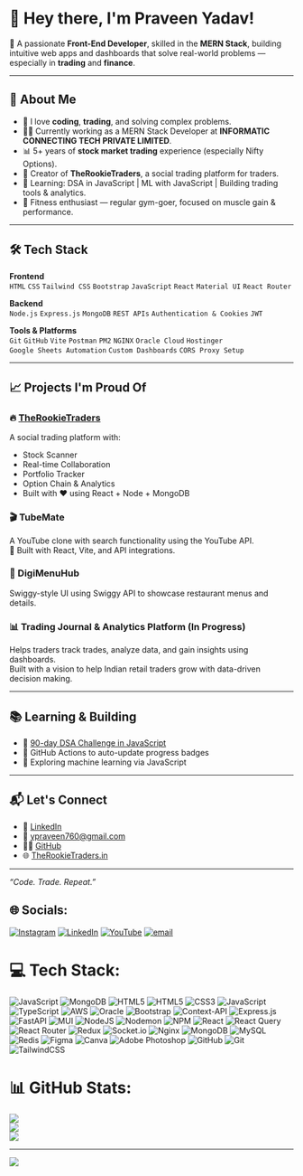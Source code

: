 # 👋 Hey there, I'm Praveen Yadav!

🚀 A passionate **Front-End Developer**, skilled in the **MERN Stack**, building intuitive web apps and dashboards that solve real-world problems — especially in **trading** and **finance**.

---

## 💼 About Me

- 🧠 I love **coding**, **trading**, and solving complex problems.
- 🧑‍💻 Currently working as a MERN Stack Developer at **INFORMATIC CONNECTING TECH PRIVATE LIMITED**.
- 📊 5+ years of **stock market trading** experience (especially Nifty Options).
- 🧾 Creator of **TheRookieTraders**, a social trading platform for traders.
- 🌱 Learning: DSA in JavaScript | ML with JavaScript | Building trading tools & analytics.
- 💪 Fitness enthusiast — regular gym-goer, focused on muscle gain & performance.

---

## 🛠️ Tech Stack

**Frontend**  
`HTML` `CSS` `Tailwind CSS` `Bootstrap` `JavaScript` `React` `Material UI` `React Router`

**Backend**  
`Node.js` `Express.js` `MongoDB` `REST APIs` `Authentication & Cookies` `JWT`

**Tools & Platforms**  
`Git` `GitHub` `Vite` `Postman` `PM2` `NGINX` `Oracle Cloud` `Hostinger`  
`Google Sheets Automation` `Custom Dashboards` `CORS Proxy Setup`

---

## 📈 Projects I'm Proud Of

### 🔥 [TheRookieTraders](https://www.rookietraders.in)  
A social trading platform with:
- Stock Scanner
- Real-time Collaboration
- Portfolio Tracker
- Option Chain & Analytics
- Built with ❤️ using React + Node + MongoDB

### 🎬 TubeMate  
A YouTube clone with search functionality using the YouTube API.  
🔧 Built with React, Vite, and API integrations.

### 🧾 DigiMenuHub  
Swiggy-style UI using Swiggy API to showcase restaurant menus and details.

### 📊 Trading Journal & Analytics Platform (In Progress)  
Helps traders track trades, analyze data, and gain insights using dashboards.  
Built with a vision to help Indian retail traders grow with data-driven decision making.

---

## 📚 Learning & Building

- 🔄 [90-day DSA Challenge in JavaScript](https://github.com/ypraveen760/DSA-with-JavaScript)
- 🧠 GitHub Actions to auto-update progress badges
- 🧪 Exploring machine learning via JavaScript

---

## 📬 Let's Connect

- 🔗 [LinkedIn](https://www.linkedin.com/in/praveen760/)
- 📧 ypraveen760@gmail.com
- 🧑‍💻 [GitHub](https://github.com/ypraveen760)
- 🌐 [TheRookieTraders.in](https://www.rookietraders.in)

---

_“Code. Trade. Repeat.”_




## 🌐 Socials:
[![Instagram](https://img.shields.io/badge/Instagram-%23E4405F.svg?logo=Instagram&logoColor=white)](https://instagram.com/ypraveen760) [![LinkedIn](https://img.shields.io/badge/LinkedIn-%230077B5.svg?logo=linkedin&logoColor=white)](https://linkedin.com/in/www.linkedin.com/in/praveen760) [![YouTube](https://img.shields.io/badge/YouTube-%23FF0000.svg?logo=YouTube&logoColor=white)](https://youtube.com/@https://www.youtube.com/@therookietradersofficial) [![email](https://img.shields.io/badge/Email-D14836?logo=gmail&logoColor=white)](mailto:ypraveen760@gmail.com) 

# 💻 Tech Stack:
![JavaScript](https://img.shields.io/badge/javascript-%23323330.svg?style=plastic&logo=javascript&logoColor=%23F7DF1E) ![MongoDB](https://img.shields.io/badge/MongoDB-%234ea94b.svg?style=plastic&logo=mongodb&logoColor=white) ![HTML5](https://img.shields.io/badge/html5-%23E34F26.svg?style=plastic&logo=html5&logoColor=white) ![HTML5](https://img.shields.io/badge/html5-%23E34F26.svg?style=plastic&logo=html5&logoColor=white) ![CSS3](https://img.shields.io/badge/css3-%231572B6.svg?style=plastic&logo=css3&logoColor=white) ![JavaScript](https://img.shields.io/badge/javascript-%23323330.svg?style=plastic&logo=javascript&logoColor=%23F7DF1E) ![TypeScript](https://img.shields.io/badge/typescript-%23007ACC.svg?style=plastic&logo=typescript&logoColor=white) ![AWS](https://img.shields.io/badge/AWS-%23FF9900.svg?style=plastic&logo=amazon-aws&logoColor=white) ![Oracle](https://img.shields.io/badge/Oracle-F80000?style=plastic&logo=oracle&logoColor=white) ![Bootstrap](https://img.shields.io/badge/bootstrap-%238511FA.svg?style=plastic&logo=bootstrap&logoColor=white) ![Context-API](https://img.shields.io/badge/Context--Api-000000?style=plastic&logo=react) ![Express.js](https://img.shields.io/badge/express.js-%23404d59.svg?style=plastic&logo=express&logoColor=%2361DAFB) ![FastAPI](https://img.shields.io/badge/FastAPI-005571?style=plastic&logo=fastapi) ![MUI](https://img.shields.io/badge/MUI-%230081CB.svg?style=plastic&logo=mui&logoColor=white) ![NodeJS](https://img.shields.io/badge/node.js-6DA55F?style=plastic&logo=node.js&logoColor=white) ![Nodemon](https://img.shields.io/badge/NODEMON-%23323330.svg?style=plastic&logo=nodemon&logoColor=%BBDEAD) ![NPM](https://img.shields.io/badge/NPM-%23CB3837.svg?style=plastic&logo=npm&logoColor=white) ![React](https://img.shields.io/badge/react-%2320232a.svg?style=plastic&logo=react&logoColor=%2361DAFB) ![React Query](https://img.shields.io/badge/-React%20Query-FF4154?style=plastic&logo=react%20query&logoColor=white) ![React Router](https://img.shields.io/badge/React_Router-CA4245?style=plastic&logo=react-router&logoColor=white) ![Redux](https://img.shields.io/badge/redux-%23593d88.svg?style=plastic&logo=redux&logoColor=white) ![Socket.io](https://img.shields.io/badge/Socket.io-black?style=plastic&logo=socket.io&badgeColor=010101) ![Nginx](https://img.shields.io/badge/nginx-%23009639.svg?style=plastic&logo=nginx&logoColor=white) ![MongoDB](https://img.shields.io/badge/MongoDB-%234ea94b.svg?style=plastic&logo=mongodb&logoColor=white) ![MySQL](https://img.shields.io/badge/mysql-4479A1.svg?style=plastic&logo=mysql&logoColor=white) ![Redis](https://img.shields.io/badge/redis-%23DD0031.svg?style=plastic&logo=redis&logoColor=white) ![Figma](https://img.shields.io/badge/figma-%23F24E1E.svg?style=plastic&logo=figma&logoColor=white) ![Canva](https://img.shields.io/badge/Canva-%2300C4CC.svg?style=plastic&logo=Canva&logoColor=white) ![Adobe Photoshop](https://img.shields.io/badge/adobe%20photoshop-%2331A8FF.svg?style=plastic&logo=adobe%20photoshop&logoColor=white) ![GitHub](https://img.shields.io/badge/github-%23121011.svg?style=plastic&logo=github&logoColor=white) ![Git](https://img.shields.io/badge/git-%23F05033.svg?style=plastic&logo=git&logoColor=white) ![TailwindCSS](https://img.shields.io/badge/tailwindcss-%2338B2AC.svg?style=plastic&logo=tailwind-css&logoColor=white)
# 📊 GitHub Stats:
![](https://github-readme-stats.vercel.app/api?username=ypraveen760&theme=tokyonight&hide_border=false&include_all_commits=false&count_private=false)<br/>
![](https://nirzak-streak-stats.vercel.app/?user=ypraveen760&theme=tokyonight&hide_border=false)<br/>
![](https://github-readme-stats.vercel.app/api/top-langs/?username=ypraveen760&theme=tokyonight&hide_border=false&include_all_commits=false&count_private=false&layout=compact)

---
[![](https://visitcount.itsvg.in/api?id=ypraveen760&icon=2&color=0)](https://visitcount.itsvg.in)

<!-- Proudly created with GPRM ( https://gprm.itsvg.in ) -->
